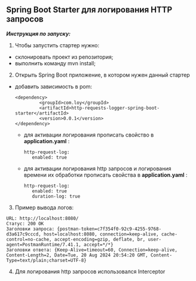 ## Spring Boot Starter для логирования HTTP запросов

_**Инструкция по запуску:**_

1. Чтобы запустить стартер нужно:
-  склонировать проект из репозитория;
-  выполнить команду mvn install;

2. Открыть Spring Boot приложение, в котором нужен данный стартер
- добавить зависимость в pom:
   ```
   <dependency>
            <groupId>com.loy</groupId>
            <artifactId>http-requests-logger-spring-boot-starter</artifactId>
            <version>0.0.1</version>
   </dependency>
   ```
  - для активации логирования прописать свойство в **application.yaml** :
     ```
     http-request-log:
        enabled: true
     ```
  - для активации логирования http запросов и логирования времени их обработки прописать свойства в **application.yaml** :
     ```
     http-request-log:
        enabled: true
        duration-log: true
     ```

3. Пример вывода логов:
```
URL: http://localhost:8080/
Статус: 200 OK
Заголовки запроса: {postman-token=c7f354f0-92c9-4255-9768-d3a617c9cccd, host=localhost:8080, connection=keep-alive, cache-control=no-cache, accept-encoding=gzip, deflate, br, user-agent=PostmanRuntime/7.41.1, accept=*/*}
Заголовки ответа: {Keep-Alive=timeout=60, Connection=keep-alive, Content-Length=2, Date=Tue, 20 Aug 2024 20:54:20 GMT, Content-Type=text/plain;charset=UTF-8}
 ```

4. Для логирования http запросов использовался Interceptor
